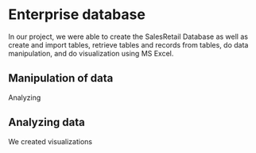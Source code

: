 # Enterprise database
In our project, we were able to create the SalesRetail Database as well as create and import tables, retrieve tables and records from tables, do data manipulation, and do visualization using MS Excel.
## Manipulation of data
Analyzing
## Analyzing data
We created visualizations
